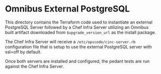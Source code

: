 # Omnibus External PostgreSQL

This directory contains the Terraform code used to instantiate an external
PostgreSQL Server followed by a Chef Infra Server utilizing an Omnibus
built artifact downloaded from `$upgrade_version_url` as the install package.

The Chef Infra Server will receive a `/etc/opscode/cinc-server.rb`
configuration file that is setup to use the external PostgreSQL server with
ssl=off by default.

Once both servers are installed and configured, the pedant tests are run
against the Chef Infra Server.
